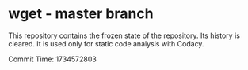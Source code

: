 # wget - master branch

This repository contains the frozen state of the repository.
Its history is cleared. It is used only for static code
analysis with Codacy.

Commit Time: 1734572803